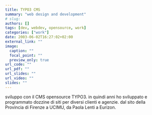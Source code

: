 ```yaml
---
title: TYPO3 CMS
summary: "web design and development"
# slug: 
authors: []
tags: [dev, webdev, opensource, work]
categories: ["work"]
date: 2003-06-02T16:27:02+02:00
external_link: ""
image:
  caption: ""
  focal_point: ""
  preview_only: true
url_code: ""
url_pdf: ""
url_slides: ""
url_video: ""
slides: ""
---
```


sviluppo con il CMS opensource TYPO3.
in quindi anni ho sviluppato e programmato dozzine di siti per diversi clienti e agenzie.
dal sito della Provincia di Firenze a UCIMU, da Paola Lenti a Eurizon.

